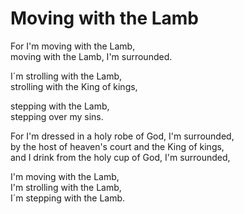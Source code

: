 # Moving with the Lamb

For I'm moving with the Lamb,   
moving with the Lamb, I'm surrounded.

I´m strolling with the Lamb,  
strolling with the King of kings, 

stepping with the Lamb,  
stepping over my sins.

For I'm dressed in a holy robe of God, I'm surrounded,   
by the host of heaven's court and the King of kings,   
and I drink from the holy cup of God, I'm surrounded, 

I'm moving with the Lamb,   
I'm strolling with the Lamb,   
I´m stepping with the Lamb.
